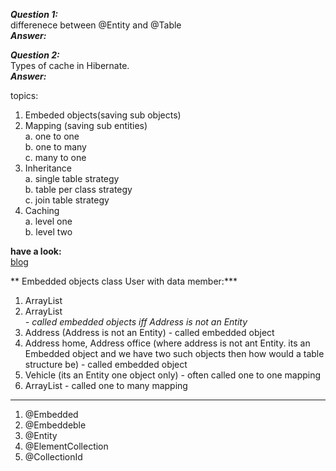 ***Question 1:***  
differenece between @Entity and @Table  
***Answer:***  

***Question 2:***   
Types of cache in Hibernate.  
***Answer:***   

topics:  

1. Embeded objects(saving sub objects)    
2. Mapping (saving sub entities)   
    a. one to one  
    b. one to many  
    c. many to one  
3. Inheritance  
    a. single table strategy  
    b. table per class strategy  
    c. join table strategy  
4. Caching  
    a. level one  
    b. level two  
    
    
    
    
**have a look:**  
[blog](https://github.com/PiyushMittl/hibernate-framework-bloglinks)    

** Embedded objects class User with data member:***
1. ArrayList<String>  
2. ArrayList<Address> - called embedded objects iff Address is not an Entity  
3. Address (Address is not an Entity) - called embedded object  
4. Address home, Address office (where address is not ant Entity. its an Embedded object and we have two such objects then how would a table structure be) - called embedded object  
5. Vehicle (its an Entity one object only) - often called one to one mapping  
6. ArrayList<Vehicle> - called one to many mapping  

----
1. @Embedded  
2. @Embeddeble  
3. @Entity  
4. @ElementCollection  
5. @CollectionId  



